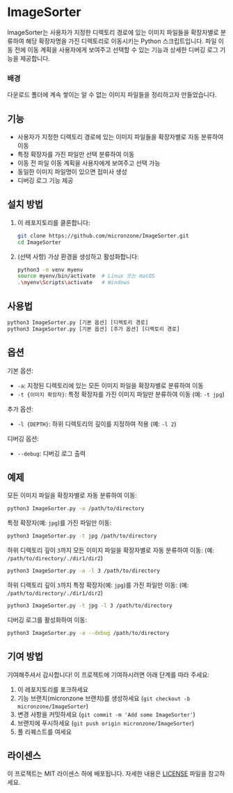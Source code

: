 # ImageSorter

ImageSorter는 사용자가 지정한 디렉토리 경로에 있는 이미지 파일들을 확장자별로 분류하여 해당 확장자명을 가진 디렉토리로 이동시키는 Python 스크립트입니다. 파일 이동 전에 이동 계획을 사용자에게 보여주고 선택할 수 있는 기능과 상세한 디버깅 로그 기능을 제공합니다.

### 배경
다운로드 폴더에 계속 쌓이는 알 수 없는 이미지 파일들을 정리하고자 만들었습니다.

## 기능
- 사용자가 지정한 디렉토리 경로에 있는 이미지 파일들을 확장자별로 자동 분류하여 이동
- 특정 확장자를 가진 파일만 선택 분류하여 이동
- 이동 전 파일 이동 계획을 사용자에게 보여주고 선택 가능
- 동일한 이미지 파일명이 있으면 접미사 생성
- 디버깅 로그 기능 제공

## 설치 방법

1. 이 레포지토리를 클론합니다:
    ```sh
    git clone https://github.com/micronzone/ImageSorter.git
    cd ImageSorter
    ```

2. (선택 사항) 가상 환경을 생성하고 활성화합니다:
    ```sh
    python3 -m venv myenv
    source myenv/bin/activate  # Linux 또는 macOS
    .\myenv\Scripts\activate   # Windows
    ```

## 사용법
```bash
python3 ImageSorter.py [기본 옵션] [디렉토리 경로]
python3 ImageSorter.py [기본 옵션] [추가 옵션] [디렉토리 경로]
```

## 옵션
기본 옵션:
- `-a`: 지정된 디렉토리에 있는 모든 이미지 파일을 확장자별로 분류하여 이동
- `-t {이미지 확장자}`: 특정 확장자를 가진 이미지 파일만 분류하여 이동 (예: `-t jpg`)

추가 옵션:
- `-l {DEPTH}`: 하위 디렉토리의 깊이를 지정하여 적용 (예: `-l 2`)

디버깅 옵션:
- `--debug`: 디버깅 로그 출력

## 예제

모든 이미지 파일을 확장자별로 자동 분류하여 이동:

```sh
python3 ImageSorter.py -a /path/to/directory

```

특정 확장자(예: `jpg`)를 가진 파일만 이동:
```sh
python3 ImageSorter.py -t jpg /path/to/directory

```

하위 디렉토리 깊이 `3`까지 모든 이미지 파일을 확장자별로 자동 분류하여 이동: (예: `/path/to/directory/./dir1/dir2`)
```sh
python3 ImageSorter.py -a -l 3 /path/to/directory

```

하위 디렉토리 깊이 `3`까지 특정 확장자(예: `jpg`)를 가진 파일만 이동: (예: `/path/to/directory/./dir1/dir2`)
```sh
python3 ImageSorter.py -t jpg -l 3 /path/to/directory
```


디버깅 로그를 활성화하여 이동:
```sh
python3 ImageSorter.py -a --debug /path/to/directory

```

## 기여 방법

기여해주셔서 감사합니다! 이 프로젝트에 기여하시려면 아래 단계를 따라 주세요:

1. 이 레포지토리를 포크하세요
2. 기능 브랜치(micronzone 브랜치)를 생성하세요 (`git checkout -b micronzone/ImageSorter`)
3. 변경 사항을 커밋하세요 (`git commit -m 'Add some ImageSorter'`)
4. 브랜치에 푸시하세요 (`git push origin micronzone/ImageSorter`)
5. 풀 리퀘스트를 여세요

## 라이센스

이 프로젝트는 MIT 라이센스 하에 배포됩니다. 자세한 내용은 [LICENSE](LICENSE) 파일을 참고하세요.
